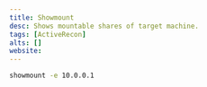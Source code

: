 ```yaml
---
title: Showmount
desc: Shows mountable shares of target machine.
tags: [ActiveRecon]
alts: []
website:
---
```


```sh
showmount -e 10.0.0.1
```